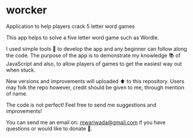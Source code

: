 # worcker
Application to help players crack 5 letter word games

This app helps to solve a five letter word game such as Wordle.

I used simple tools 🔨 to develop the app and any beginner can follow along the code. The purpose of the app is to demonstrate my knowledge 📚 of JavaScript and also, to allow players of games to get the easiest way out when stuck.

New versions and improvements will uploaded ⬆️ to this repository. Users may folk the repo however, credit should be given to me, through mention of name.

The code is not perfect! Feel free to send me suggestions and improvements!

You can send me an email on: mwariwada@gmail.com if you have questions or would like to donate 😬.
